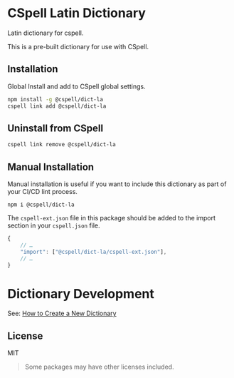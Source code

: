 # CSpell Latin Dictionary

Latin dictionary for cspell.

This is a pre-built dictionary for use with CSpell.

## Installation

Global Install and add to CSpell global settings.

```sh
npm install -g @cspell/dict-la
cspell link add @cspell/dict-la
```

## Uninstall from CSpell

```sh
cspell link remove @cspell/dict-la
```

## Manual Installation

Manual installation is useful if you want to include this dictionary as part of your CI/CD lint process.

```
npm i @cspell/dict-la
```

The `cspell-ext.json` file in this package should be added to the import section in your `cspell.json` file.

```javascript
{
    // …
    "import": ["@cspell/dict-la/cspell-ext.json"],
    // …
}
```

# Dictionary Development

See: [How to Create a New Dictionary](https://github.com/streetsidesoftware/cspell-dicts#how-to-create-a-new-dictionary)

## License

MIT

> Some packages may have other licenses included.

<!--- @@inject: ../../static/footer.md --->
